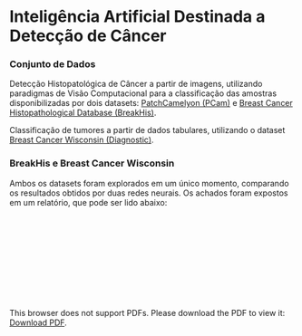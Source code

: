 # Inteligência Artificial Destinada a Detecção de Câncer

### Conjunto de Dados

Detecção Histopatológica de Câncer a partir de imagens, utilizando paradigmas de Visão Computacional para a classificação das amostras disponibilizadas por dois datasets: [PatchCamelyon (PCam)](https://github.com/basveeling/pcam) e [Breast Cancer Histopathological Database (BreakHis)](https://web.inf.ufpr.br/vri/databases/breast-cancer-histopathological-database-breakhis/).

Classificação de tumores a partir de dados tabulares, utilizando o dataset [Breast Cancer Wisconsin (Diagnostic)](https://archive.ics.uci.edu/ml/datasets/Breast+Cancer+Wisconsin+(Diagnostic)).

### BreakHis e Breast Cancer Wisconsin

Ambos os datasets foram explorados em um único momento, comparando os resultados obtidos por duas redes neurais. Os achados foram expostos em um relatório, que pode ser lido abaixo:

<object data="https://github.com/pedrohortencio/cancer-detection/raw/main/Relat%C3%B3rio%20(BreakHis%20e%20Wisconsin).pdf" type="application/pdf" width="700px" height="700px">
    <embed src="https://github.com/pedrohortencio/cancer-detection/raw/main/Relat%C3%B3rio%20(BreakHis%20e%20Wisconsin).pdf">
        <p>This browser does not support PDFs. Please download the PDF to view it: <a href="https://github.com/pedrohortencio/cancer-detection/raw/main/Relat%C3%B3rio%20(BreakHis%20e%20Wisconsin).pdf">Download PDF</a>.</p>
    </embed>
</object>
